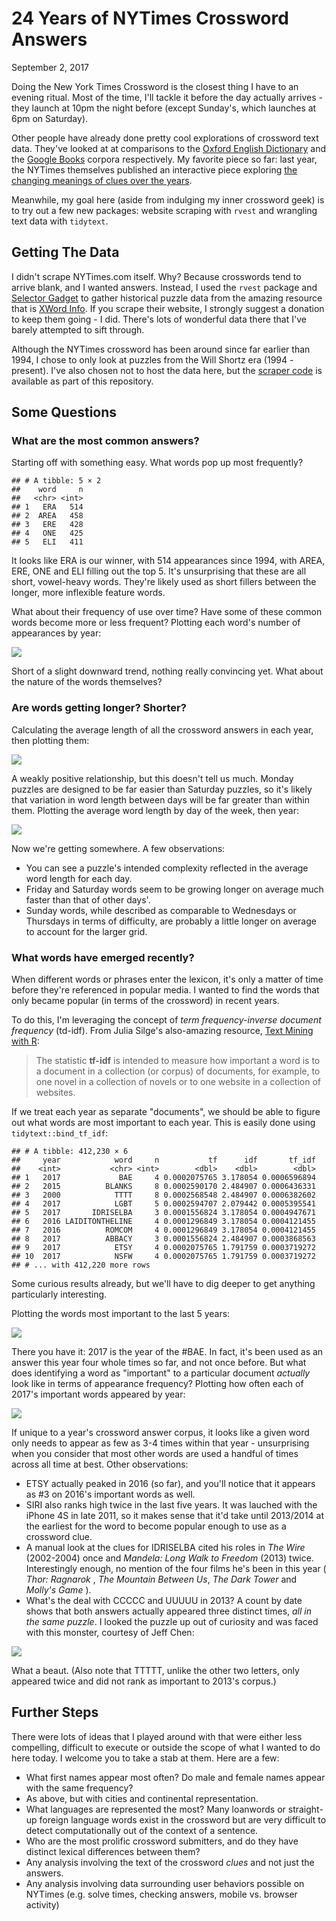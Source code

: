 24 Years of NYTimes Crossword Answers
================
September 2, 2017

Doing the New York Times Crossword is the closest thing I have to an evening ritual. Most of the time, I'll tackle it before the day actually arrives - they launch at 10pm the night before (except Sunday's, which launches at 6pm on Saturday).

Other people have already done pretty cool explorations of crossword text data. They've looked at at comparisons to the [Oxford English Dictionary](http://blog.nycdatascience.com/student-works/web-scraping/nyt-crossword-puzzle-approximately-cool-oed/) and the [Google Books](https://noahveltman.com/crossword/about.html) corpora respectively. My favorite piece so far: last year, the NYTimes themselves published an interactive piece exploring [the changing meanings of clues over the years](https://www.nytimes.com/interactive/2016/02/07/opinion/what-74-years-of-times-crosswords-say-about-the-words-we-use.html?mcubz=3).

Meanwhile, my goal here (aside from indulging my inner crossword geek) is to try out a few new packages: website scraping with `rvest` and wrangling text data with `tidytext`.

Getting The Data
----------------

I didn't scrape NYTimes.com itself. Why? Because crosswords tend to arrive blank, and I wanted answers. Instead, I used the `rvest` package and [Selector Gadget](http://selectorgadget.com/) to gather historical puzzle data from the amazing resource that is [XWord Info](https://www.xwordinfo.com/). If you scrape their website, I strongly suggest a donation to keep them going - I did. There's lots of wonderful data there that I've barely attempted to sift through. 

Although the NYTimes crossword has been around since far earlier than 1994, I chose to only look at puzzles from the Will Shortz era (1994 - present). I've also chosen not to host the data here, but the [scraper code](https://github.com/jtanwk/nytcrossword/blob/master/1_crossword_scraper.R) is available as part of this repository.

Some Questions
--------------

### What are the most common answers?

Starting off with something easy. What words pop up most frequently?

    ## # A tibble: 5 × 2
    ##    word     n
    ##   <chr> <int>
    ## 1   ERA   514
    ## 2  AREA   458
    ## 3   ERE   428
    ## 4   ONE   425
    ## 5   ELI   411

It looks like ERA is our winner, with 514 appearances since 1994, with AREA, ERE, ONE and ELI filling out the top 5. It's unsurprising that these are all short, vowel-heavy words. They're likely used as short fillers between the longer, more inflexible feature words.

What about their frequency of use over time? Have some of these common words become more or less frequent? Plotting each word's number of appearances by year:

![](https://raw.githubusercontent.com/jtanwk/nytcrossword/master/images/cw_top5_freq.png?raw=true)

Short of a slight downward trend, nothing really convincing yet. What about the nature of the words themselves?

### Are words getting longer? Shorter?

Calculating the average length of all the crossword answers in each year, then plotting them:

![](https://raw.githubusercontent.com/jtanwk/nytcrossword/master/images/cw_avglength.png?raw=true)

A weakly positive relationship, but this doesn't tell us much. Monday puzzles are designed to be far easier than Saturday puzzles, so it's likely that variation in word length between days will be far greater than within them. Plotting the average word length by day of the week, then year:

![](https://raw.githubusercontent.com/jtanwk/nytcrossword/master/images/cw_avglength_byday.png?raw=true)

Now we're getting somewhere. A few observations:

-   You can see a puzzle's intended complexity reflected in the average word length for each day.
-   Friday and Saturday words seem to be growing longer on average much faster than that of other days'.
-   Sunday words, while described as comparable to Wednesdays or Thursdays in terms of difficulty, are probably a little longer on average to account for the larger grid.

### What words have emerged recently?

When different words or phrases enter the lexicon, it's only a matter of time before they're referenced in popular media. I wanted to find the words that only became popular (in terms of the crossword) in recent years.

To do this, I'm leveraging the concept of *term frequency-inverse document frequency* (td-idf). From Julia Silge's also-amazing resource, [Text Mining with R](http://tidytextmining.com/tfidf.html):

> The statistic **tf-idf** is intended to measure how important a word is to a document in a collection (or corpus) of documents, for example, to one novel in a collection of novels or to one website in a collection of websites.

If we treat each year as separate "documents", we should be able to figure out what words are most important to each year. This is easily done using `tidytext::bind_tf_idf`:

    ## # A tibble: 412,230 × 6
    ##     year            word     n           tf      idf       tf_idf
    ##    <int>           <chr> <int>        <dbl>    <dbl>        <dbl>
    ## 1   2017             BAE     4 0.0002075765 3.178054 0.0006596894
    ## 2   2015          BLANKS     8 0.0002590170 2.484907 0.0006436331
    ## 3   2000            TTTT     8 0.0002568548 2.484907 0.0006382602
    ## 4   2017            LGBT     5 0.0002594707 2.079442 0.0005395541
    ## 5   2017       IDRISELBA     3 0.0001556824 3.178054 0.0004947671
    ## 6   2016 LAIDITONTHELINE     4 0.0001296849 3.178054 0.0004121455
    ## 7   2016          ROMCOM     4 0.0001296849 3.178054 0.0004121455
    ## 8   2017          ABBACY     3 0.0001556824 2.484907 0.0003868563
    ## 9   2017            ETSY     4 0.0002075765 1.791759 0.0003719272
    ## 10  2017            NSFW     4 0.0002075765 1.791759 0.0003719272
    ## # ... with 412,220 more rows

Some curious results already, but we'll have to dig deeper to get anything particularly interesting.

Plotting the words most important to the last 5 years:

![](https://raw.githubusercontent.com/jtanwk/nytcrossword/master/images/cw_tf_idf.png?raw=true)

There you have it: 2017 is the year of the \#BAE. In fact, it's been used as an answer this year four whole times so far, and not once before. But what does identifying a word as "important" to a particular document _actually_ look like in terms of appearance frequency? Plotting how often each of 2017's important words appeared by year:

![](https://raw.githubusercontent.com/jtanwk/nytcrossword/master/images/cw_tf_idf_2017.png?raw=true)

If unique to a year's crossword answer corpus, it looks like a given word only needs to appear as few as 3-4 times within that year - unsurprising when you consider that most other words are used a handful of times across all time at best. Other observations:

-   ETSY actually peaked in 2016 (so far), and you'll notice that it appears as \#3 on 2016's important words as well. 
-   SIRI also ranks high twice in the last five years. It was lauched with the iPhone 4S in late 2011, so it makes sense that it'd take until 2013/2014 at the earliest for the word to become popular enough to use as a crossword clue.
-   A manual look at the clues for IDRISELBA cited his roles in *The Wire* (2002-2004) once and *Mandela: Long Walk to Freedom* (2013) twice. Interestingly enough, no mention of the four films he's been in this year ( *Thor: Ragnarok* , *The Mountain Between Us*, *The Dark Tower* and *Molly's Game* ).
-   What's the deal with CCCCC and UUUUU in 2013? A count by date shows that both answers actually appeared three distinct times, _all in the same puzzle_. I looked the puzzle up out of curiosity and was faced with this monster, courtesy of Jeff Chen:

![](https://raw.githubusercontent.com/jtanwk/nytcrossword/master/images/ccccc.PNG?raw=true)

What a beaut. (Also note that TTTTT, unlike the other two letters, only appeared twice and did not rank as important to 2013's corpus.)

Further Steps
-------------

There were lots of ideas that I played around with that were either less compelling, difficult to execute or outside the scope of what I wanted to do here today. I welcome you to take a stab at them. Here are a few:

-   What first names appear most often? Do male and female names appear with the same frequency?
-   As above, but with cities and continental representation.
-   What languages are represented the most? Many loanwords or straight-up foreign language words exist in the crossword but are very difficult to detect computationally out of the context of a sentence.
-   Who are the most prolific crossword submitters, and do they have distinct lexical differences between them?
-   Any analysis involving the text of the crossword *clues* and not just the answers.
-   Any analysis involving data surrounding user behaviors possible on NYTimes (e.g. solve times, checking answers, mobile vs. browser activity)
